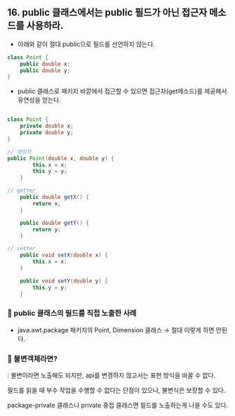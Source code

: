 ## 16. public 클래스에서는 public 필드가 아닌 접근자 메소드를 사용하라.

- 아래와 같이 절대 public으로 필드를 선언하지 않는다.

```java
class Point { 
	public double x;
	public double y;
}
```

- public 클래스로 패키지 바깥에서 접근할 수 있으면 접근자(get메소드)를 제공해서 유연성을 얻는다.

```java

class Point { 
	private double x;
	private double y;
}

// 생성자
public Point(double x, double y) {
        this.x = x;
        this.y = y;
    }

// getter
    public double getX() {
        return x;
    }

    public double getY() {
        return y;
    }

// setter
    public void setX(double x) {
        this.x = x;
    }

    public void setY(double y) {
        this.y = y;
    }

```

### 💎 public 클래스의 필드를 직접 노출한 사례

- java.awt.package 패키지의 Point, Dimension 클래스 → 절대 이렇게 하면 안된다.

### 💎 불변객체라면?

: 불변이라면 노출해도 되지만, api를 변경하지 않고서는 표현 방식을 바꿀 수 없다.

필드를 읽을 때 부수 작업을 수행할 수 없다는 단점이 있으나, 불변식은 보장할 수 있다.

package-private 클래스나 private 중첩 클래스면 필드를 노출하는게 나을 수도 있다.